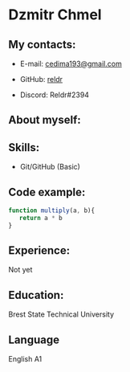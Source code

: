 # Dzmitr Chmel
## My contacts:
* E-mail: cedima193@gmail.com
* GitHub:  [reldr](https://github.com/reldr)

* Discord: Reldr#2394 
## About myself:
## Skills:
* Git/GitHub (Basic)
## Code example:
``` javascript
function multiply(a, b){
   return a * b
}
```
## Experience:
Not yet
## Education:
Brest State Technical University
## Language
English A1 
